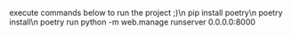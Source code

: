 execute commands below to run the project ;)\n
pip install poetry\n
poetry install\n
poetry run python -m web.manage runserver 0.0.0.0:8000
